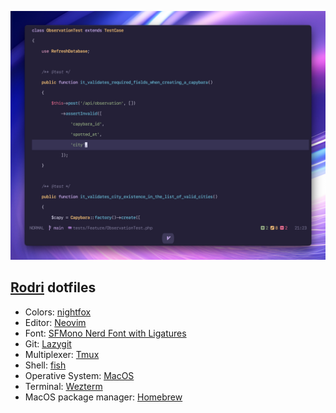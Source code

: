 ![](https://raw.githubusercontent.com/rodrigore/Dotfiles/master/screenshot.jpeg)

## [Rodri](http://twitter.com/rodri_gore) dotfiles

- Colors: [nightfox](https://github.com/EdenEast/nightfox.nvim)
- Editor: [Neovim](https://neovim.io)
- Font: [SFMono Nerd Font with Ligatures](https://github.com/shaunsingh/SFMono-Nerd-Font-Ligaturized)
- Git: [Lazygit](https://github.com/jesseduffield/lazygit)
- Multiplexer: [Tmux](https://github.com/tmux/tmux/wiki)
- Shell: [fish](https://fishshell.com)
- Operative System: [MacOS](https://www.apple.com/macos/)
- Terminal: [Wezterm](https://wezfurlong.org/wezterm)
- MacOS package manager: [Homebrew](https://brew.sh)
